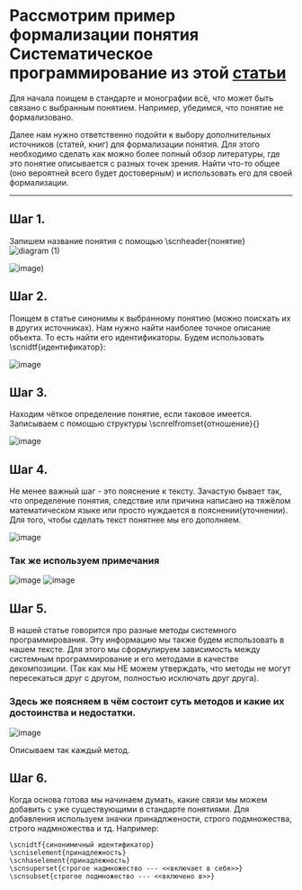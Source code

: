 # Рассмотрим пример формализации понятия Систематическое программирование из этой [статьи](https://konference.nvsu.ru/konffiles/357/Fursova_K.A.,_Kalinin_YU.D.,_Babicheva_N.B._45.pdf)

Для начала поищем в стандарте и монографии всё, что может быть связано с выбранным понятием. Например, убедимся, что понятие не  формализовано.

Далее нам нужно ответственно подойти к выбору дополнительных источников (статей, книг) для формализации понятия. Для этого необходимо сделать как можно более полный обзор литературы, где это понятие описывается с разных точек зрения. Найти что-то общее (оно вероятней всего будет достоверным) и использовать его для своей формализации.

***

## Шаг 1. 
Запишем название понятия с помощью \scnheader{понятие}
![diagram (1)](https://github.com/iis-32170x/RPIIS/assets/146937124/d80d3bb5-f339-4ab2-a287-817a97104db8)


![image](https://github.com/Dashulik10/1-/assets/144939580/c56e372b-89ee-4abe-a7bf-a4df5cd495eb))


## Шаг 2. 
Поищем в статье синонимы к выбранному понятию (можно поискать их в других источниках). Нам нужно найти наиболее точное описание объекта. То есть найти его идентификаторы. Будем использовать \scnidtf{идентификатор}: 

![image](https://github.com/Dashulik10/1-/assets/144939580/4503005f-dfbb-443d-8446-a478b1bbe21e)



## Шаг 3. 
Находим чёткое определение понятие, если таковое имеется. Записываем с помощью структуры \scnrelfromset{отношение}{}

![image](https://github.com/Dashulik10/1-/assets/144939580/154c7495-f9ac-43f5-a1a7-7934a78dd0c7)

## Шаг 4.
Не менее важный шаг - это пояснение к тексту. Зачастую бывает так, что определение понятия, следствие или причина написано на тяжёлом математическом языке или просто нуждается в пояснении(уточнении). Для того, чтобы сделать текст понятнее мы его дополняем. 

![image](https://github.com/Dashulik10/1-/assets/144939580/0d6aae4b-0caa-4f57-8013-b326983e270a)

### Так же используем примечания
![image](https://github.com/Dashulik10/1-/assets/144939580/985ac19a-721f-4d1c-a2c5-99e8297a69e7)
![image](https://github.com/Dashulik10/1-/assets/144939580/c4423719-9d13-4897-a265-afc4f022b344)

## Шаг 5.
В нашей статье говорится про разные методы системного программирования. Эту информацию мы также будем использовать в нашем тексте. Для этого мы сформулируем зависимость между системным программирование и его методами в качестве декомпозиции. (Так как мы НЕ можем утверждать, что методы не могут пересекаться друг с другом, полностью исключать друг друга). 
### Здесь же поясняем в чём состоит суть методов и какие их достоинства и недостатки. 

![image](https://github.com/Dashulik10/1-/assets/144939580/082c4ef4-a01b-436e-a4ab-ebf54c42438a)

Описываем так каждый метод. 


## Шаг 6. 
Когда основа готова мы начинаем думать, какие связи мы можем добавить с уже существующими в стандарте понятиями. Для добавления используем значки принадлжености, строго подмножества, строго надмножества и тд. Например: 

```
\scnidtf{синонимичный идентификатор}
\scniselement{принадлежность}
\scnhaselement{принадлежность}
\scnsuperset{строгое надмножество --- <<включает в себя>>}
\scnsubset{cтрогое подмножество --- <<включено в>>}
```
